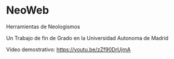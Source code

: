 # NeoWeb
Herramientas de Neologismos

Un Trabajo de fin de Grado en la Universidad Autonoma de Madrid

Video demostrativo: https://youtu.be/zZf90DrUjmA
